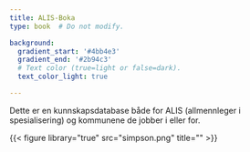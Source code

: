 ```yaml
---
title: ALIS-Boka
type: book  # Do not modify.

background:
  gradient_start: '#4bb4e3'
  gradient_end: '#2b94c3'
  # Text color (true=light or false=dark).
  text_color_light: true

---
```


Dette er en kunnskapsdatabase både for ALIS (allmennleger i spesialisering) og kommunene de jobber i eller for. 

{{< figure library="true" src="simpson.png" title="" >}}